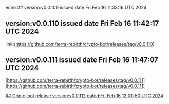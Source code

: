 echo ## version:v0.0.109 issued date Fri Feb 16 11:33:16 UTC 2024


## version:v0.0.110 issued date Fri Feb 16 11:42:17 UTC 2024  

link:(https://github.com/terra-rebirth/crypto-bot/releases/tag/v0.0.110)


## version:v0.0.111 issued date Fri Feb 16 11:47:07 UTC 2024  

[https://github.com/terra-rebirth/crypto-bot/releases/tag/v0.0.111](https://github.com/terra-rebirth/crypto-bot/releases/tag/v0.0.111)


[## Cripto-bot release version:v0.0.112 dated:Fri Feb 16 12:00:50 UTC 2024](https://github.com/terra-rebirth/crypto-bot/releases/tag/v0.0.112)

